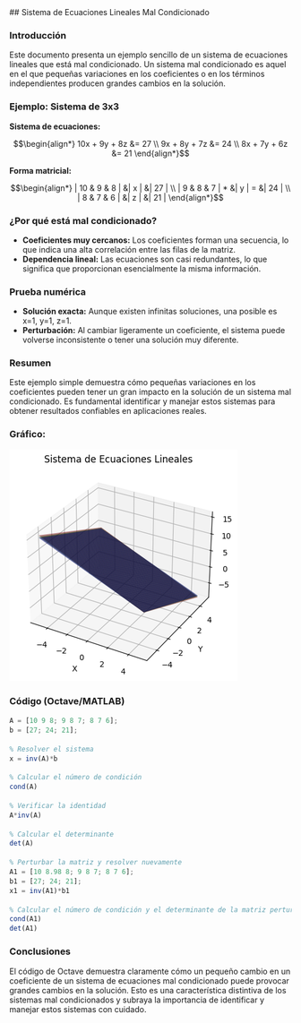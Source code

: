 <!DOCTYPE html>
<html lang="en">
<head>
  <meta charset="UTF-8">
  <meta http-equiv="Content-Language" content="en">
</head>
<body>
  </body>
</html>
## Sistema de Ecuaciones Lineales Mal Condicionado

### Introducción

Este documento presenta un ejemplo sencillo de un sistema de ecuaciones lineales que está mal condicionado. Un sistema mal condicionado es aquel en el que pequeñas variaciones en los coeficientes o en los términos independientes producen grandes cambios en la solución.

### Ejemplo: Sistema de 3x3

**Sistema de ecuaciones:**
```math
\begin{align*}
10x + 9y + 8z &= 27 \\
9x + 8y + 7z &= 24 \\
8x + 7y + 6z &= 21
\end{align*}
```

**Forma matricial:**
```math
\begin{align*}
| 10 & 9 & 8 |   &| x |   &| 27 | \\
|  9 & 8 & 7 | * &| y | = &| 24 |  \\
|  8 & 7 & 6 |   &| z |   &| 21 |
\end{align*}
```
### ¿Por qué está mal condicionado?

* **Coeficientes muy cercanos:** Los coeficientes forman una secuencia, lo que indica una alta correlación entre las filas de la matriz.
* **Dependencia lineal:** Las ecuaciones son casi redundantes, lo que significa que proporcionan esencialmente la misma información.

### Prueba numérica

* **Solución exacta:** Aunque existen infinitas soluciones, una posible es x=1, y=1, z=1.
* **Perturbación:** Al cambiar ligeramente un coeficiente, el sistema puede volverse inconsistente o tener una solución muy diferente.

### Resumen

Este ejemplo simple demuestra cómo pequeñas variaciones en los coeficientes pueden tener un gran impacto en la solución de un sistema mal condicionado. Es fundamental identificar y manejar estos sistemas para obtener resultados confiables en aplicaciones reales.

### Gráfico:
![DGrafico](Grafico.png)

### Código (Octave/MATLAB)
```octave
A = [10 9 8; 9 8 7; 8 7 6];
b = [27; 24; 21];

% Resolver el sistema
x = inv(A)*b

% Calcular el número de condición
cond(A)

% Verificar la identidad
A*inv(A)

% Calcular el determinante
det(A)

% Perturbar la matriz y resolver nuevamente
A1 = [10 8.98 8; 9 8 7; 8 7 6];
b1 = [27; 24; 21];
x1 = inv(A1)*b1

% Calcular el número de condición y el determinante de la matriz perturbada
cond(A1)
det(A1)
```

### Conclusiones
El código de Octave demuestra claramente cómo un pequeño cambio en un coeficiente de un sistema de ecuaciones mal condicionado puede provocar grandes cambios en la solución. Esto es una característica distintiva de los sistemas mal condicionados y subraya la importancia de identificar y manejar estos sistemas con cuidado.